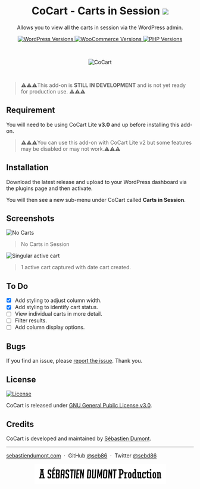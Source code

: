 <h1 align="center">CoCart - Carts in Session <a href="https://github.com/co-cart/cocart-carts-in-session/releases/latest/"><img src="https://img.shields.io/static/v1?goVersion=&message=v1.0.0-alpha.5&label=&color=9a6fc4&style=flat-square"></a></h1>

<p align="center">Allows you to view all the carts in session via the WordPress admin.</p>

<p align="center">
	<a href="https://wordpress.org/" target="_blank">
		<img src="https://img.shields.io/static/v1?label=&message=5.3+-+5.6&color=blue&style=flat-square&logo=wordpress&logoColor=white" alt="WordPress Versions">
	</a>
	<a href="https://woocommerce.com/" target="_blank">
		<img src="https://img.shields.io/static/v1?label=&message=4.3+-+5.0&color=96588A&style=flat-square&logo=woocommerce&logoColor=white" alt="WooCommerce Versions">
	</a>
	<a href="https://www.php.net/" target="_blank">
		<img src="https://img.shields.io/static/v1?label=&message=7.0+-+7.4&color=777bb4&style=flat-square&logo=php&logoColor=white" alt="PHP Versions">
	</a>
</p>

<br>

<p align="center"><img src="https://raw.githubusercontent.com/co-cart/co-cart/master/.github/Logo-1024x534.png.webp" alt="CoCart" /></p>

<br>

> ⚠️⚠️⚠️This add-on is **STILL IN DEVELOPMENT** and is not yet ready for production use. ⚠️⚠️⚠️

## Requirement

You will need to be using CoCart Lite **v3.0** and up before installing this add-on.

> ⚠️⚠️⚠️You can use this add-on with CoCart Lite v2 but some features may be disabled or may not work.⚠️⚠️⚠️

## Installation

Download the latest release and upload to your WordPress dashboard via the plugins page and then activate.

You will then see a new sub-menu under CoCart called **Carts in Session**.

## Screenshots

![No Carts](https://cocart.xyz/wp-content/uploads/2021/01/Carts-in-Session-No-Carts.png.webp)
> No Carts in Session

![Singular active cart](https://cocart.xyz/wp-content/uploads/2021/01/Carts-in-Session-1-active-cart-captured-with-date-created.png.webp)
> 1 active cart captured with date cart created.

## To Do

- [x] Add styling to adjust column width.
- [x] Add styling to identify cart status.
- [ ] View individual carts in more detail.
- [ ] Filter results.
- [ ] Add column display options.

## Bugs

If you find an issue, please [report the issue](https://github.com/co-cart/cocart-carts-in-session/issues/new). Thank you.

## License

[![License](https://img.shields.io/badge/license-GPL--3.0%2B-red.svg)](https://github.com/co-cart/cocart-carts-in-session/blob/master/LICENSE.md)

CoCart is released under [GNU General Public License v3.0](http://www.gnu.org/licenses/gpl-3.0.html).

## Credits

CoCart is developed and maintained by [Sébastien Dumont](https://github.com/seb86).

---

[sebastiendumont.com](https://sebastiendumont.com) &nbsp;&middot;&nbsp;
GitHub [@seb86](https://github.com/seb86) &nbsp;&middot;&nbsp;
Twitter [@sebd86](https://twitter.com/sebd86)

<p align="center">
    <img src="https://raw.githubusercontent.com/seb86/my-open-source-readme-template/master/a-sebastien-dumont-production.png" width="353">
</p>

